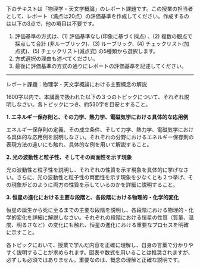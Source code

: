 下のテキストは「物理学・天文学概論」のレポート課題です。この授業の担当者として、レポート（満点は20点）の評価基準を作成してください。作成するのは以下の3点で、他の項目は不要です。

1. 評価基準の方式は、(1) 評価基準なし(印象に基づく採点) 、(2) 複数の観点で採点して合計  (非ルーブリック)、(3) ルーブリック、(4) チェックリスト(加点式)、(5) チェックリスト(減点式) の5種類から選択します。
2. 方式選択の理由も述べてください。
3. 最後に評価基準の方式の通りにレポートの評価基準を記述してください。

---------------------------------------
レポート課題：物理学・天文学概論における主要概念の解説

1600字以内で、本講義で扱われた以下の３つのトピックについて、それぞれ説明しなさい。各トピックにつき、約530字を目安とすること。

**1. エネルギー保存則と、その力学、熱力学、電磁気学における具体的な応用例**

エネルギー保存則の定義、その成立条件、そして力学、熱力学、電磁気学における具体的な応用例を説明しなさい。それぞれの分野におけるエネルギー保存則の表現方法の違いにも触れ、具体的な例を用いて解説すること。

**2. 光の波動性と粒子性、そしてその両面性を示す現象**

光の波動性と粒子性を説明し、それぞれの性質を示す現象を具体的に挙げなさい。さらに、光の波動性と粒子性の両面性を示す現象を少なくとも２つ挙げ、その現象がどのように両方の性質を示しているのかを詳細に説明すること。

**3. 恒星の進化における主要な段階と、各段階における物理的・化学的変化**

恒星の誕生から死に至るまでの主要な段階を説明し、各段階における物理的・化学的変化を詳細に解説しなさい。それぞれの段階における恒星の性質（質量、温度、明るさなど）の変化にも触れ、恒星の進化における重要なプロセスを明確に示すこと。


各トピックにおいて、授業で学んだ内容を正確に理解し、自身の言葉で分かりやすく説明することが求められます。図表や数式を用いることは推奨されますが、必ずしも必須ではありません。重要なのは、概念の理解と正確な説明です。
